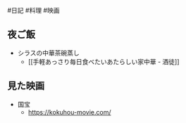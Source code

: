 #日記 #料理 #映画

## 夜ご飯
- シラスの中華茶碗蒸し
	- [[手軽あっさり毎日食べたいあたらしい家中華 - 酒徒]]

## 見た映画
- 国宝
	- https://kokuhou-movie.com/
